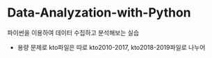 # Data-Analyzation-with-Python
파이썬을 이용하여 데이터 수집하고 분석해보는 실습

- 용량 문제로 kto파일은 따로 kto2010-2017, kto2018-2019파일로 나누어 
